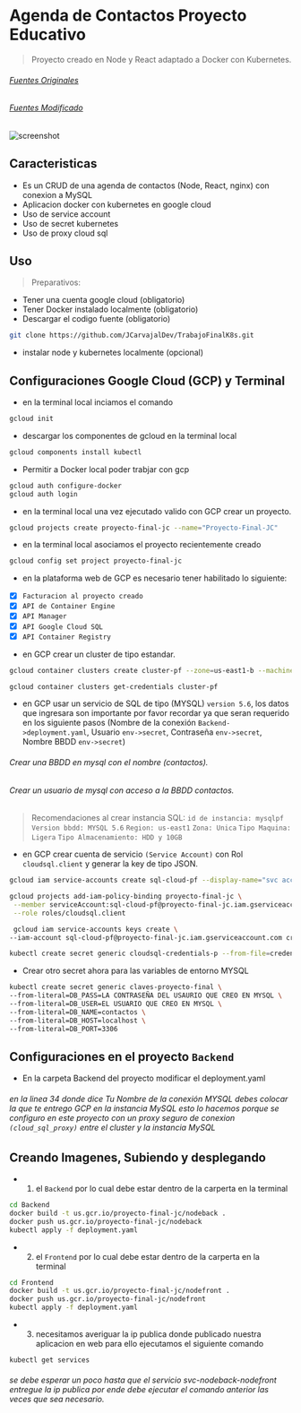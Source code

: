 # Agenda de Contactos Proyecto Educativo
> Proyecto creado en Node y React adaptado a Docker con Kubernetes.

###### [Fuentes Originales](https://github.com/Brandon05/Address-Book-)
###### [Fuentes Modificado](https://github.com/JCarvajalDev/TrabajoFinalK8s)

![screenshot](link)

## Caracteristicas
- Es un CRUD de una agenda de contactos (Node, React, nginx) con conexion a MySQL
- Aplicacion docker con kubernetes en google cloud
- Uso de service account 
- Uso de secret kubernetes
- Uso de proxy cloud sql

## Uso
> Preparativos:

- Tener una cuenta google cloud (obligatorio)
- Tener Docker instalado localmente (obligatorio)
- Descargar el codigo fuente (obligatorio) 
```sh
git clone https://github.com/JCarvajalDev/TrabajoFinalK8s.git
```
- instalar node y kubernetes localmente (opcional)

## Configuraciones Google Cloud (GCP) y Terminal 

- en la terminal local inciamos el comando
```sh
gcloud init
```
- descargar los componentes de gcloud en la terminal local
```sh
gcloud components install kubectl
```
- Permitir a Docker local poder trabjar con gcp
```sh
gcloud auth configure-docker
gcloud auth login
```
- en la terminal local una vez ejecutado valido con GCP crear un proyecto.
```sh
gcloud projects create proyecto-final-jc --name="Proyecto-Final-JC"
```
- en la terminal local asociamos el proyecto recientemente creado
```sh
gcloud config set project proyecto-final-jc
```
- en la plataforma web de GCP es necesario tener habilitado lo siguiente:
- [x] `Facturacion al proyecto creado`
- [x] `API de Container Engine`
- [x] `API Manager`
- [x] `API Google Cloud SQL`
- [x] `API Container Registry`

- en GCP crear un cluster de tipo estandar.
```sh
gcloud container clusters create cluster-pf --zone=us-east1-b --machine-type=g1-small --num-nodes=3
```
```sh
gcloud container clusters get-credentials cluster-pf
```

- en GCP usar un servicio de SQL de tipo (MYSQL) `version 5.6`, los datos que ingresara son importante por favor recordar ya que seran requerido en los siguiente pasos (Nombre de la conexión `Backend->deployment.yaml`, Usuario `env->secret`, Contraseña `env->secret`, Nombre BBDD `env->secret`)
###### Crear una BBDD en mysql con el nombre (contactos).
###### Crear un usuario de mysql con acceso a la BBDD contactos.
> Recomendaciones al crear instancia SQL: 
`id de instancia: mysqlpf`
`Version bbdd: MYSQL 5.6`
`Region: us-east1`
`Zona: Unica`
`Tipo Maquina: Ligera`
`Tipo Almacenamiento: HDD y 10GB`

- en GCP crear cuenta de servicio `(Service Account)` con Rol `cloudsql.client` y generar la key de tipo JSON.
```sh
gcloud iam service-accounts create sql-cloud-pf --display-name="svc accounts sql" --description="Cuenta para SQL PF"
```
```sh
gcloud projects add-iam-policy-binding proyecto-final-jc \
 --member serviceAccount:sql-cloud-pf@proyecto-final-jc.iam.gserviceaccount.com \
 --role roles/cloudsql.client
```
```sh
 gcloud iam service-accounts keys create \
--iam-account sql-cloud-pf@proyecto-final-jc.iam.gserviceaccount.com credenciales-sql-p.json
```
```sh
kubectl create secret generic cloudsql-credentials-p --from-file=credenciales-p.json=credenciales-sql-p.json
```
- Crear otro secret ahora para las variables de entorno MYSQL
```sh
kubectl create secret generic claves-proyecto-final \
--from-literal=DB_PASS=LA CONTRASEÑA DEL USAURIO QUE CREO EN MYSQL \
--from-literal=DB_USER=EL USUARIO QUE CREO EN MYSQL \
--from-literal=DB_NAME=contactos \
--from-literal=DB_HOST=localhost \
--from-literal=DB_PORT=3306
```

## Configuraciones en el proyecto `Backend`
- En la carpeta Backend del proyecto modificar el deployment.yaml
###### en la linea 34 donde dice Tu Nombre de la conexión MYSQL debes colocar la que te entrego GCP en la instancia MySQL esto lo hacemos porque se configuro en este proyecto con un proxy seguro de conexion `(cloud_sql_proxy)` entre el cluster y la instancia MySQL

## Creando Imagenes, Subiendo y desplegando

- 1) el `Backend` por lo cual debe estar dentro de la carperta en la terminal
```sh
cd Backend
docker build -t us.gcr.io/proyecto-final-jc/nodeback .
docker push us.gcr.io/proyecto-final-jc/nodeback
kubectl apply -f deployment.yaml
```

- 2) el `Frontend` por lo cual debe estar dentro de la carperta en la terminal
```sh
cd Frontend
docker build -t us.gcr.io/proyecto-final-jc/nodefront .
docker push us.gcr.io/proyecto-final-jc/nodefront
kubectl apply -f deployment.yaml
```

- 3) necesitamos averiguar la ip publica donde publicado nuestra aplicacion en web para ello ejecutamos el siguiente comando 

```sh
kubectl get services
```
######  se debe esperar un poco hasta que el servicio svc-nodeback-nodefront entregue la ip publica por ende debe ejecutar el comando anterior las veces que sea necesario.








